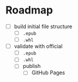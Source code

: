 # Roadmap

- [ ] build initial file structure
    - [ ] `.epub`
    - [ ] `.whl`
- [ ] validate with official
    - [ ] `.epub`
    - [ ] `.whl`
    - [ ] publish
        - [ ] GitHub Pages
